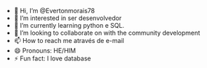 - 👋 Hi, I’m @Evertonmorais78
- 👀 I’m interested in ser desenvolvedor
- 🌱 I’m currently learning python e SQL.
- 💞️ I’m looking to collaborate on with the community development
- 📫 How to reach me através de e-mail
- 😄 Pronouns: HE/HIM
- ⚡ Fun fact: I love database

<!---
Evertonmorais78/Evertonmorais78 is a ✨ special ✨ repository because its `README.md` (this file) appears on your GitHub profile.
You can click the Preview link to take a look at your changes.
--->
